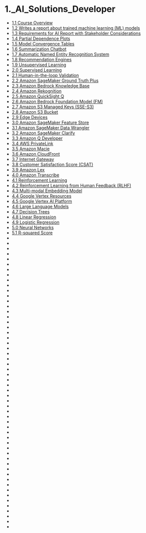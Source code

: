 # 1._AI_Solutions_Developer
 
* [ 1.1 Course Overview ]( ./LESSON_1/1.1_Course_Overview.md )
* [ 1.2 Writes a report about trained machine learning (ML) models ]( ./LESSON_1/1.2_Writes_a_report.md )
* [1.3 Requirements for AI Report with Stakeholder Considerations](./LESSON_1/1.3_Requirements_for_AI_Report.md)
* [1.4 Partial Dependence Plots](./LESSON_1/1.4_Partial_Dependence_Plots.md)
* [1.5 Model Convergence Tables](./LESSON_1/1.5_Model_Convergence_Tables.md)
* [1.6 Summarization Chatbot](./LESSON_1/1.6_Summarization_Chatbot.md)
* [1.7 Automatic Named Entity Recognition System](./LESSON_1/1.7_Automatic_Named_Entity_Recognition_System.md)
* [1.8 Recommendation Engines](./LESSON_1/1.8_Recommendation_Engines.md)
* [1.9 Unsupervised Learning](./LESSON_1/1.9_Unsupervised_Learning.md)
* [2.0 Supervised Learning](./LESSON_1/2.0_Supervised_Learning.md)
* [2.1 Human-in-the-loop Validation](./LESSON_1/2.1_Human-in-the-loop_Validation.md)
* [2.2 Amazon SageMaker Ground Truth Plus](./LESSON_1/2.2_Amazon_SageMaker_Ground_Truth_Plus.md)
* [2.3 Amazon Bedrock Knowledge Base](./LESSON_1/2.3_Amazon_Bedrock_Knowledge_Base.md)
* [2.4 Amazon Rekognition](./LESSON_1/2.4_Amazon_Rekognition.md)
* [2.5 Amazon QuickSight Q](./LESSON_1/2.5_Amazon_QuickSight_Q.md)
* [2.6 Amazon Bedrock Foundation Model (FM)](./LESSON_1/2.6_Amazon_Bedrock_Foundation_Model.md)
* [2.7 Amazon S3 Managed Keys (SSE-S3)](./LESSON_1/2.7_Amazon_S3_Managed_Keys.md)
* [2.8 Amazon S3 Bucket](./LESSON_1/2.8_Amazon_S3_Bucket.md)
* [2.9 Edge Devices](./LESSON_1/2.9_Edge_Devices.md)
* [3.0 Amazon SageMaker Feature Store](./LESSON_1/3.0_Amazon_SageMaker_Feature_Store.md)
* [3.1 Amazon SageMaker Data Wrangler](./LESSON_1/3.1_Amazon_SageMaker_Data_Wrangler.md)
* [3.2 Amazon SageMaker Clarify](./LESSON_1/3.2_Amazon_SageMaker_Clarify.md)
* [3.3 Amazon Q Developer](./LESSON_1/3.3_Amazon_Q_Developer.md)
* [3.4 AWS PrivateLink](./LESSON_1/3.4_AWS_PrivateLink.md)
* [3.5 Amazon Macie](./LESSON_1/3.5_Amazon_Macie.md)
* [3.6 Amazon CloudFront](./LESSON_1/3.6_Amazon_CloudFront.md)
* [3.7 Internet Gateway](./LESSON_1/3.7_Internet_Gateway.md)
* [3.8 Customer Satisfaction Score (CSAT)](./LESSON_1/3.8_Customer_Satisfaction_Score.md)
* [3.9 Amazon Lex](./LESSON_1/3.9_Amazon_Lex.md)
* [4.0 Amazon Transcribe](./LESSON_1/4.0_Amazon_Transcribe.md)
* [4.1 Reinforcement Learning](./LESSON_1/4.1_Reinforcement_Learning.md)
* [4.2 Reinforcement Learning from Human Feedback (RLHF)](./LESSON_1/4.2_Reinforcement_Learning_from_Human_Feedback.md)
* [4.3 Multi-modal Embedding Model](./LESSON_1/4.3_Multi-modal_Embedding_Model.md)
* [4.4 Google Vertex Resources](./LESSON_1/4.4_Google_Vertex_Resources.md)
* [4.5 Google Vertex AI Platform](./LESSON_1/4.5_Google_Vertex_AI_Platform.md)
* [4.6 Large Language Models](./LESSON_1/4.6_Large_Language_Models.md)
* [4.7 Decision Trees](./LESSON_1/4.7_Decision_Trees.md)
* [4.8 Linear Regression](./LESSON_1/4.8_Linear_Regression.md)
* [4.9 Logistic Regression](./LESSON_1/4.9_Logistic_Regression.md)
* [5.0 Neural Networks](./LESSON_1/5.0_Neural_Networks.md)
* [5.1 R-squared Score](./LESSON_1/5.1_R-squared_Score.md)
* [](./LESSON_1/.md)
* [](./LESSON_1/.md)
* [](./LESSON_1/.md)
* [](./LESSON_1/.md)
* [](./LESSON_1/.md)
* [](./LESSON_1/.md)
* [](./LESSON_1/.md)
* [](./LESSON_1/.md)
* [](./LESSON_1/.md)
* [](./LESSON_1/.md)
* [](./LESSON_1/.md)
* [](./LESSON_1/.md)
* [](./LESSON_1/.md)
* [](./LESSON_1/.md)
* [](./LESSON_1/.md)
* [](./LESSON_1/.md)
* [](./LESSON_1/.md)
* [](./LESSON_1/.md)
* [](./LESSON_1/.md)
* [](./LESSON_1/.md)
* [](./LESSON_1/.md)
* [](./LESSON_1/.md)
* [](./LESSON_1/.md)
* [](./LESSON_1/.md)
* [](./LESSON_1/.md)
* [](./LESSON_1/.md)
* [](./LESSON_1/.md)
* [](./LESSON_1/.md)
* [](./LESSON_1/.md)
* [](./LESSON_1/.md)
* [](./LESSON_1/.md)
* [](./LESSON_1/.md)
* [](./LESSON_1/.md)
* [](./LESSON_1/.md)
* [](./LESSON_1/.md)
* [](./LESSON_1/.md)
* [](./LESSON_1/.md)
* [](./LESSON_1/.md)
* [](./LESSON_1/.md)
* [](./LESSON_1/.md)
* [](./LESSON_1/.md)
* [](./LESSON_1/.md)
* [](./LESSON_1/.md)
* [](./LESSON_1/.md)
* [](./LESSON_1/.md)
* [](./LESSON_1/.md)
* [](./LESSON_1/.md)
* [](./LESSON_1/.md)
* [](./LESSON_1/.md)
* [](./LESSON_1/.md)
* [](./LESSON_1/.md)
* [](./LESSON_1/.md)
* [](./LESSON_1/.md)
* [](./LESSON_1/.md)
* [](./LESSON_1/.md)
* [](./LESSON_1/.md)
